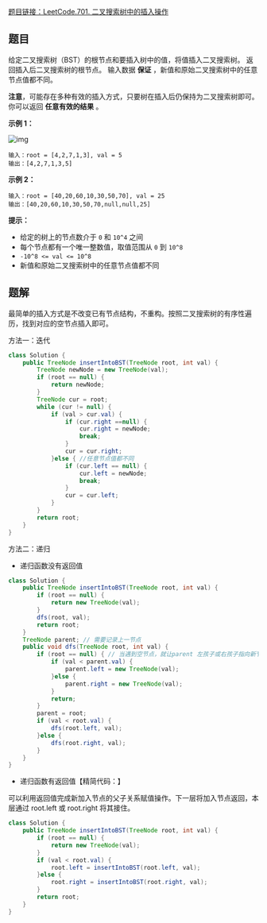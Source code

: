 [题目链接：LeetCode.701. 二叉搜索树中的插入操作](https://leetcode-cn.com/problems/insert-into-a-binary-search-tree/)

## 题目

给定二叉搜索树（BST）的根节点和要插入树中的值，将值插入二叉搜索树。 返回插入后二叉搜索树的根节点。 输入数据 **保证** ，新值和原始二叉搜索树中的任意节点值都不同。

**注意**，可能存在多种有效的插入方式，只要树在插入后仍保持为二叉搜索树即可。 你可以返回 **任意有效的结果** 。 

**示例 1：**

![img](https://assets.leetcode.com/uploads/2020/10/05/insertbst.jpg)

```
输入：root = [4,2,7,1,3], val = 5
输出：[4,2,7,1,3,5]
```

**示例 2：**

```
输入：root = [40,20,60,10,30,50,70], val = 25
输出：[40,20,60,10,30,50,70,null,null,25]
```

**提示：**

- 给定的树上的节点数介于 `0` 和 `10^4` 之间
- 每个节点都有一个唯一整数值，取值范围从 `0` 到 `10^8`
- `-10^8 <= val <= 10^8`
- 新值和原始二叉搜索树中的任意节点值都不同

## 题解

最简单的插入方式是不改变已有节点结构，不重构。按照二叉搜索树的有序性遍历，找到对应的空节点插入即可。

方法一：迭代

```java
class Solution {
    public TreeNode insertIntoBST(TreeNode root, int val) {
        TreeNode newNode = new TreeNode(val);
        if (root == null) {
            return newNode;
        }
        TreeNode cur = root;
        while (cur != null) {
            if (val > cur.val) {
                if (cur.right ==null) {
                    cur.right = newNode;
                    break;
                }
                cur = cur.right;
            }else { //任意节点值都不同
                if (cur.left == null) {
                    cur.left = newNode;
                    break;
                }
                cur = cur.left;
            }
        }
        return root;
    }
}
```

方法二：递归

* 递归函数没有返回值

```java
class Solution {
    public TreeNode insertIntoBST(TreeNode root, int val) {
        if (root == null) {
            return new TreeNode(val);
        }
        dfs(root, val);
        return root;
    }
    TreeNode parent; // 需要记录上一节点
    public void dfs(TreeNode root, int val) {
        if (root == null) { // 当遇到空节点，就让parent 左孩子或右孩子指向新节点，结束递归
            if (val < parent.val) {
                parent.left = new TreeNode(val);
            }else {
                parent.right = new TreeNode(val);
            }
            return;
        }
        parent = root;
        if (val < root.val) {
            dfs(root.left, val);
        }else {
            dfs(root.right, val);
        }
    }
}
```

* 递归函数有返回值【精简代码：】

可以利用返回值完成新加入节点的父子关系赋值操作。下一层将加入节点返回，本层通过 root.left 或 root.right 将其接住。

```java
class Solution {
    public TreeNode insertIntoBST(TreeNode root, int val) {
        if (root == null) {
            return new TreeNode(val);
        }
        if (val < root.val) {
            root.left = insertIntoBST(root.left, val);
        }else {
            root.right = insertIntoBST(root.right, val);
        }
        return root;
    }
}
```

